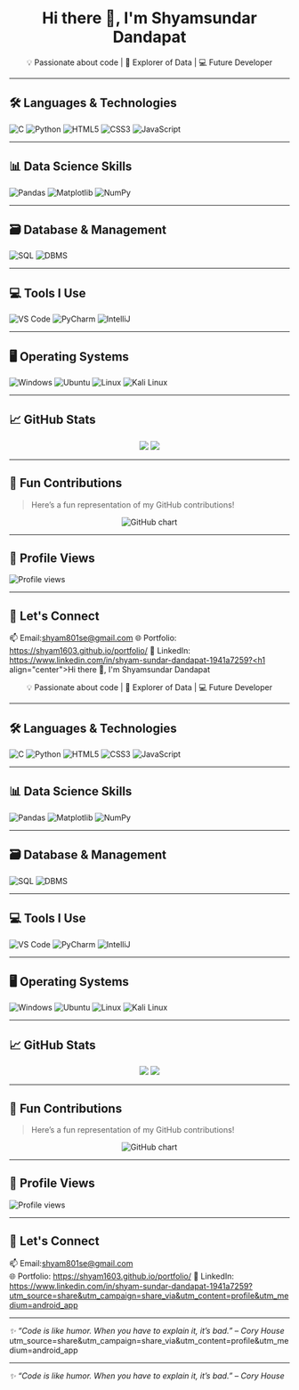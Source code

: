 <h1 align="center">Hi there 👋, I'm Shyamsundar Dandapat</h1>
<p align="center">💡 Passionate about code | 🚀 Explorer of Data | 💻 Future Developer</p>

---

## 🛠️ Languages & Technologies

<p align="left">
  <img src="https://img.icons8.com/color/48/c-programming.png" alt="C"/>
  <img src="https://img.icons8.com/color/48/python.png" alt="Python"/>
  <img src="https://img.icons8.com/color/48/html-5.png" alt="HTML5"/>
  <img src="https://img.icons8.com/color/48/css3.png" alt="CSS3"/>
  <img src="https://img.icons8.com/color/48/javascript--v1.png" alt="JavaScript"/>
</p>

---

## 📊 Data Science Skills

<p align="left">
  <img src="https://img.icons8.com/color/48/pandas.png" alt="Pandas"/>
  <img src="https://img.icons8.com/external-tal-revivo-shadow-tal-revivo/48/null/external-matplotlib-a-plotting-library-for-the-python-programming-language-logo-shadow-tal-revivo.png" alt="Matplotlib"/>
  <img src="https://img.icons8.com/color/48/numpy.png" alt="NumPy"/>
</p>

---

## 🗃️ Database & Management

<p align="left">
  <img src="https://img.icons8.com/ios-filled/48/sql.png" alt="SQL"/>
  <img src="https://img.icons8.com/color/48/database.png" alt="DBMS"/>
</p>

---

## 💻 Tools I Use

<p align="left">
  <img src="https://img.icons8.com/fluency/48/visual-studio-code-2019.png" alt="VS Code"/>
  <img src="https://img.icons8.com/color/48/pycharm.png" alt="PyCharm"/>
  <img src="https://img.icons8.com/color/48/intellij-idea.png" alt="IntelliJ"/>
</p>

---

## 🖥️ Operating Systems

<p align="left">
  <img src="https://img.icons8.com/color/48/windows-10.png" alt="Windows"/>
  <img src="https://img.icons8.com/color/48/ubuntu--v1.png" alt="Ubuntu"/>
  <img src="https://img.icons8.com/color/48/linux.png" alt="Linux"/>
  <img src="https://img.icons8.com/color/48/kali-linux.png" alt="Kali Linux"/>
</p>

---

## 📈 GitHub Stats

<p align="center">
  <img src="https://github-readme-stats.vercel.app/api?username=yourusername&show_icons=true&theme=radical" />
  <img src="https://github-readme-stats.vercel.app/api/top-langs/?username=yourusername&layout=compact&theme=radical" />
</p>

---

## 🧠 Fun Contributions

> Here’s a fun representation of my GitHub contributions!
<p align="center">
  <img src="https://ghchart.rshah.org/yourusername" alt="GitHub chart" />
</p>

---

## 🔁 Profile Views

<p>
  <img src="https://komarev.com/ghpvc/?username=yourusername&style=flat-square&color=lime" alt="Profile views"/>
</p>

---

## 🤝 Let's Connect

📫 Email:shyam801se@gmail.com
🌐 Portfolio: https://shyam1603.github.io/portfolio/
🔗 LinkedIn: https://www.linkedin.com/in/shyam-sundar-dandapat-1941a7259?<h1 align="center">Hi there 👋, I'm Shyamsundar Dandapat</h1>
<p align="center">💡 Passionate about code | 🚀 Explorer of Data | 💻 Future Developer</p>

---

## 🛠️ Languages & Technologies

<p align="left">
  <img src="https://img.icons8.com/color/48/c-programming.png" alt="C"/>
  <img src="https://img.icons8.com/color/48/python.png" alt="Python"/>
  <img src="https://img.icons8.com/color/48/html-5.png" alt="HTML5"/>
  <img src="https://img.icons8.com/color/48/css3.png" alt="CSS3"/>
  <img src="https://img.icons8.com/color/48/javascript--v1.png" alt="JavaScript"/>
</p>

---

## 📊 Data Science Skills

<p align="left">
  <img src="https://img.icons8.com/color/48/pandas.png" alt="Pandas"/>
  <img src="https://img.icons8.com/external-tal-revivo-shadow-tal-revivo/48/null/external-matplotlib-a-plotting-library-for-the-python-programming-language-logo-shadow-tal-revivo.png" alt="Matplotlib"/>
  <img src="https://img.icons8.com/color/48/numpy.png" alt="NumPy"/>
</p>

---

## 🗃️ Database & Management

<p align="left">
  <img src="https://img.icons8.com/ios-filled/48/sql.png" alt="SQL"/>
  <img src="https://img.icons8.com/color/48/database.png" alt="DBMS"/>
</p>

---

## 💻 Tools I Use

<p align="left">
  <img src="https://img.icons8.com/fluency/48/visual-studio-code-2019.png" alt="VS Code"/>
  <img src="https://img.icons8.com/color/48/pycharm.png" alt="PyCharm"/>
  <img src="https://img.icons8.com/color/48/intellij-idea.png" alt="IntelliJ"/>
</p>

---

## 🖥️ Operating Systems

<p align="left">
  <img src="https://img.icons8.com/color/48/windows-10.png" alt="Windows"/>
  <img src="https://img.icons8.com/color/48/ubuntu--v1.png" alt="Ubuntu"/>
  <img src="https://img.icons8.com/color/48/linux.png" alt="Linux"/>
  <img src="https://img.icons8.com/color/48/kali-linux.png" alt="Kali Linux"/>
</p>

---

## 📈 GitHub Stats

<p align="center">
  <img src="https://github-readme-stats.vercel.app/api?username=yourusername&show_icons=true&theme=radical" />
  <img src="https://github-readme-stats.vercel.app/api/top-langs/?username=yourusername&layout=compact&theme=radical" />
</p>

---

## 🧠 Fun Contributions

> Here’s a fun representation of my GitHub contributions!
<p align="center">
  <img src="https://ghchart.rshah.org/yourusername" alt="GitHub chart" />
</p>

---

## 🔁 Profile Views

<p>
  <img src="https://komarev.com/ghpvc/?username=yourusername&style=flat-square&color=lime" alt="Profile views"/>
</p>

---

## 🤝 Let's Connect

📫 Email:shyam801se@gmail.com <br>
🌐 Portfolio: https://shyam1603.github.io/portfolio/
🔗 LinkedIn: https://www.linkedin.com/in/shyam-sundar-dandapat-1941a7259?utm_source=share&utm_campaign=share_via&utm_content=profile&utm_medium=android_app

---

_✨ “Code is like humor. When you have to explain it, it’s bad.” – Cory House_
utm_source=share&utm_campaign=share_via&utm_content=profile&utm_medium=android_app

---

_✨ “Code is like humor. When you have to explain it, it’s bad.” – Cory House_
